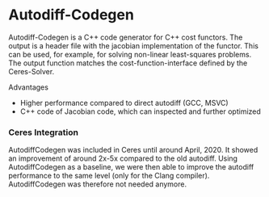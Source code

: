 # Autodiff-Codegen

Autodiff-Codegen is a C++ code generator for C++ cost functors. 
The output is a header file with the jacobian implementation of the functor. 
This can be used, for example, for solving non-linear least-squares problems.
The output function matches the cost-function-interface defined by the Ceres-Solver.

Advantages
- Higher performance compared to direct autodiff (GCC, MSVC)
- C++ code of Jacobian code, which can inspected and further optimized

### Ceres Integration

AutodiffCodegen was included in Ceres until around April, 2020. 
It showed an improvement of around 2x-5x compared to the old autodiff.
Using AutodiffCodegen as a baseline, we were then able to improve the autodiff performance to the same level (only for the Clang compiler).
AutodiffCodegen was therefore not needed anymore.

